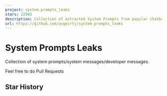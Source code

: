 ```yaml
---
project: system_prompts_leaks
stars: 22943
description: Collection of extracted System Prompts from popular chatbots like ChatGPT, Claude & Gemini
url: https://github.com/asgeirtj/system_prompts_leaks
---
```


System Prompts Leaks
====================

Collection of system prompts/system messages/developer messages.

Feel free to do Pull Requests

Star History
------------
